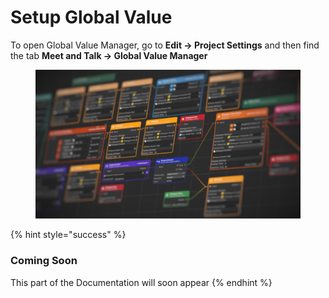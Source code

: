 # Setup Global Value

To open Global Value Manager, go to **Edit -> Project Settings** and then find the tab **Meet and Talk -> Global Value Manager**

<figure><img src="../.gitbook/assets/MAT_Background.png" alt=""><figcaption></figcaption></figure>

{% hint style="success" %}
### Coming Soon

This part of the Documentation will soon appear
{% endhint %}

